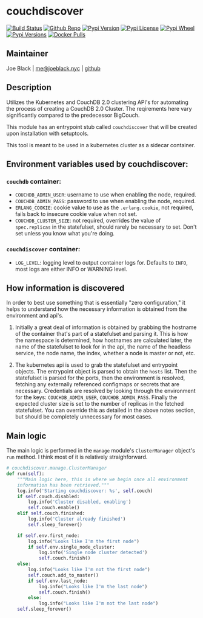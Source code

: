 # couchdiscover
[![Build Status](https://travis-ci.org/joeblackwaslike/couchdiscover.svg?branch=master)](https://travis-ci.org/joeblackwaslike/couchdiscover) [![Github Repo](https://img.shields.io/badge/contributions-welcome-brightgreen.svg?style=flat)](https://github.com/joeblackwaslike/couchdiscover) [![Pypi Version](https://img.shields.io/pypi/v/couchdiscover.svg)](https://pypi.python.org/pypi/couchdiscover) [![Pypi License](https://img.shields.io/pypi/l/couchdiscover.svg)](https://pypi.python.org/pypi/couchdiscover) [![Pypi Wheel](https://img.shields.io/pypi/wheel/couchdiscover.svg)](https://pypi.python.org/pypi/couchdiscover) [![Pypi Versions](https://img.shields.io/pypi/pyversions/couchdiscover.svg)](https://pypi.python.org/pypi/couchdiscover) [![Docker Pulls](https://img.shields.io/docker/pulls/joeblackwaslike/couchdiscover.svg)](https://hub.docker.com/r/joeblackwaslike/couchdiscover/)


## Maintainer
Joe Black | <me@joeblack.nyc> | [github](https://github.com/joeblackwaslike)


## Description
Utilizes the Kubernetes and CouchDB 2.0 clustering API's for automating the process of creating a CouchDB 2.0 Cluster. The reqirements here vary significantly compared to the predecessor BigCouch.

This module has an entrypoint stub called `couchdiscover` that will be created upon installation with setuptools.

This tool is meant to be used in a kubernetes cluster as a sidecar container.


## Environment variables used by couchdiscover:
### `couchdb` container:
* `COUCHDB_ADMIN_USER`: username to use when enabling the node, required.
* `COUCHDB_ADMIN_PASS`: password to use when enabling the node, required.
* `ERLANG_COOKIE`: cookie value to use as the `.erlang.cookie`, not required, fails back to insecure cookie value when not set.
* `COUCHDB_CLUSTER_SIZE`: not required, overrides the value of `spec.replicas` in the statefulset, should rarely be necessary to set. Don't set unless you know what you're doing.

### `couchdiscover` container:
* `LOG_LEVEL`: logging level to output container logs for.  Defaults to `INFO`, most logs are either INFO or WARNING level.


## How information is discovered

In order to best use something that is essentially "zero configuration," it helps to understand how the necessary information is obtained from the environment and api's.

1. Initially a great deal of information is obtained by grabbing the hostname of the container that's part of a statefulset and parsing it.  This is how the namespace is determined, how hostnames are calculated later, the name of the statefulset to look for in the api, the name of the headless service, the node name, the index, whether a node is master or not, etc.

2. The kubernetes api is used to grab the statefulset and entrypoint objects. The entrypoint object is parsed to obtain the `hosts` list.  Then the statefulset is parsed for the ports, then the environment is resolved, fetching any externally referenced configmaps or secrets that are necessary.  Credentials are resolved by looking through the environment for the keys: `COUCHDB_ADMIN_USER`, `COUCHDB_ADMIN_PASS`.  Finally the expected cluster size is set to the number of replicas in the fetched statefulset.  You can override this as detailed in the above notes section, but should be completely unnecessary for most cases.


## Main logic
The main logic is performed in the `manage` module's `ClusterManager` object's `run` method.  I think most of it is relatively straighforward.

```python
# couchdiscover.manage.ClusterManager
def run(self):
    """Main logic here, this is where we begin once all environment
    information has been retrieved."""
    log.info('Starting couchdiscover: %s', self.couch)
    if self.couch.disabled:
        log.info('Cluster disabled, enabling')
        self.couch.enable()
    elif self.couch.finished:
        log.info('Cluster already finished')
        self.sleep_forever()

    if self.env.first_node:
        log.info("Looks like I'm the first node")
        if self.env.single_node_cluster:
            log.info('Single node cluster detected')
            self.couch.finish()
    else:
        log.info("Looks like I'm not the first node")
        self.couch.add_to_master()
        if self.env.last_node:
            log.info("Looks like I'm the last node")
            self.couch.finish()
        else:
            log.info("Looks like I'm not the last node")
    self.sleep_forever()
```
